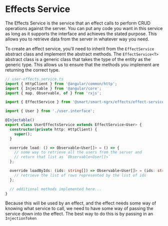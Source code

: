 # Effects Service

The Effects Service is the service that an effect calls to perform CRUD operations against the server. You can put any code you want in this service as long as it supports the interface and achieves the stated purpose. This allows you to retrieve data from the server in whatever way you need.

To create an effect service, you'll need to inherit from the `EffectService` abstract class and implement the abstract methods. The `EffectService<T>` abstract class is a generic class that takes the type of the entity as the generic type. This allows us to ensure that the methods you implement are returning the correct type.

```typescript
// user-effects.service.ts
import { HttpClient } from '@angular/common/http';
import { Injectable } from '@angular/core';
import { map, Observable, of } from 'rxjs';

import { EffectService } from '@smart/smart-ngrx/effects/effect-service';

import { User } from './user.interface';

@Injectable()
export class UserEffectsService extends EffectService<User> {
  constructor(private http: HttpClient) {
    super();
  }

  override load: () => Observable<User[]> = () => {
    // some way to retrieve all the users from the server and
    // return that list as `Observable<User[]>`
  };

  override loadByIds: (ids: string[]) => Observable<User[]> = (ids: string[]) => {
    // retrieve the list of rows represented by the list of ids
  };

  // additional methods implemented here...
}
```

Because this will be used by an effect, and the effect needs some way of knowing what service to call, we need to have some way of passing the service down into the effect. The best way to do this is by passing in an `InjectionToken`
